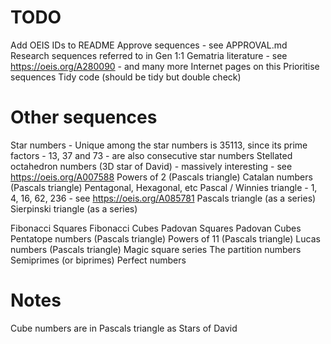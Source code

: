 # TODO

Add OEIS IDs to README
Approve sequences - see APPROVAL.md
Research sequences referred to in Gen 1:1 Gematria literature - see https://oeis.org/A280090 - and many more Internet pages on this
Prioritise sequences
Tidy code (should be tidy but double check)

# Other sequences

Star numbers - Unique among the star numbers is 35113, since its prime factors - 13, 37 and 73 - are also consecutive star numbers
Stellated octahedron numbers (3D star of David) - massively interesting - see https://oeis.org/A007588
Powers of 2 (Pascals triangle)
Catalan numbers (Pascals triangle)
Pentagonal, Hexagonal, etc
Pascal / Winnies triangle - 1, 4, 16, 62, 236 - see https://oeis.org/A085781
Pascals triangle (as a series)
Sierpinski triangle (as a series)

Fibonacci Squares
Fibonacci Cubes
Padovan Squares
Padovan Cubes
Pentatope numbers (Pascals triangle)
Powers of 11 (Pascals triangle)
Lucas numbers (Pascals triangle)
Magic square series
The partition numbers
Semiprimes (or biprimes)
Perfect numbers

# Notes

Cube numbers are in Pascals triangle as Stars of David
